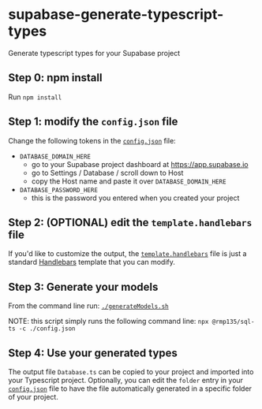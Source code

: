 # supabase-generate-typescript-types
Generate typescript types for your Supabase project

## Step 0: npm install
Run `npm install`

## Step 1: modify the `config.json` file
Change the following tokens in the [`config.json`](./config.json) file:

- `DATABASE_DOMAIN_HERE`
  - go to your Supabase project dashboard at https://app.supabase.io
  - go to Settings / Database / scroll down to Host
  - copy the Host name and paste it over `DATABASE_DOMAIN_HERE`
- `DATABASE_PASSWORD_HERE`
  - this is the password you entered when you created your project
  
 ## Step 2: (OPTIONAL) edit the `template.handlebars` file
 If you'd like to customize the output, the [`template.handlebars`](./template.handlebars) file is just a standard [Handlebars](https://handlebarsjs.com/) template that you can modify.
 
 ## Step 3: Generate your models
 From the command line run:
 [`./generateModels.sh`](./generateModels.sh)

NOTE:  this script simply runs the following command line: `npx @rmp135/sql-ts -c ./config.json`
 
 ## Step 4: Use your generated types
 The output file `Database.ts` can be copied to your project and imported into your Typescript project.  Optionally, you can edit the `folder` entry in your [`config.json`](./config.json) file to have the file automatically generated in a specific folder of your project.
 
